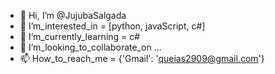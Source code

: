 - 👋 Hi, I’m @JujubaSalgada
- 👀 I’m_interested_in = [python, javaScript, c#]
- 🌱 I’m_currently_learning = c#
- 💞️ I’m_looking_to_collaborate_on ...
- 📫 How_to_reach_me =  {'Gmail': 'queias2909@gmail.com'}

<!---
JujubaSalgada/JujubaSalgada is a ✨ special ✨ repository because its `README.md` (this file) appears on your GitHub profile.
You can click the Preview link to take a look at your changes.
--->
